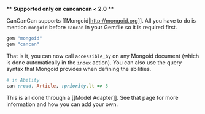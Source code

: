 ** **Supported only on cancancan < 2.0** **

CanCanCan supports [[Mongoid|http://mongoid.org]]. All you have to do is mention `mongoid` before `cancan` in your Gemfile so it is required first.

```ruby
gem "mongoid"
gem "cancan"
```

That is it, you can now call `accessible_by` on any Mongoid document (which is done automatically in the `index` action). You can also use the query syntax that Mongoid provides when defining the abilities.

```ruby
# in Ability
can :read, Article, :priority.lt => 5
```

This is all done through a [[Model Adapter]]. See that page for more information and how you can add your own.